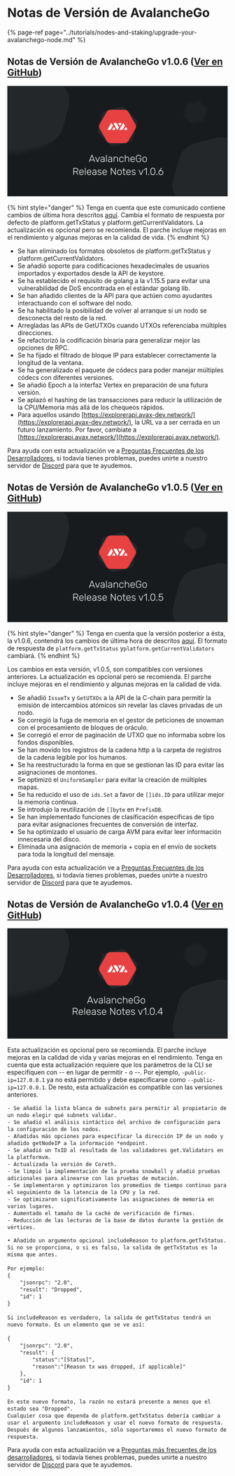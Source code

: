 # Notas de Versión de AvalancheGo

{% page-ref page="../tutorials/nodes-and-staking/upgrade-your-avalanchego-node.md" %}

## Notas de Versión de AvalancheGo v1.0.6 \([Ver en GitHub](https://github.com/ava-labs/avalanchego/releases/tag/v1.0.6)\)

![AvalancheGo release notes v1.0.6.png](../../.gitbook/assets/AvalancheGo-release-notes-v1.0.6.png)

{% hint style="danger" %}
Tenga en cuenta que este comunicado contiene cambios de última hora descritos [aquí](https://docs.avax.network/build/apis/deprecated-api-calls). Cambia el formato de respuesta por defecto de platform.getTxStatus y platform.getCurrentValidators. La actualización es opcional pero se recomienda. El parche incluye mejoras en el rendimiento y algunas mejoras en la calidad de vida.
{% endhint %}

* Se han eliminado los formatos obsoletos de platform.getTxStatus y platform.getCurrentValidators.
* Se añadió soporte para codificaciones hexadecimales de usuarios importados y exportados desde la API de keystore.
* Se ha establecido el requisito de golang a la v1.15.5 para evitar una vulnerabilidad de DoS encontrada en el estándar golang lib.
* Se han añadido clientes de la API para que actúen como ayudantes interactuando con el software del nodo.
* Se ha habilitado la posibilidad de volver al arranque si un nodo se desconecta del resto de la red.
* Arregladas las APIs de GetUTXOs cuando UTXOs referenciaba múltiples direcciones.
* Se refactorizó la codificación binaria para generalizar mejor las opciones de RPC.
* Se ha fijado el filtrado de bloque IP para establecer correctamente la longitud de la ventana.
* Se ha generalizado el paquete de códecs para poder manejar múltiples códecs con diferentes versiones.
* Se añadió Epoch a la interfaz Vertex en preparación de una futura versión.
* Se aplazó el hashing de las transacciones para reducir la utilización de la CPU/Memoria más allá de los chequeos rápidos.
* Para aquellos usando [https://explorerapi.avax-dev.network/](https://explorerapi.avax-dev.network/), la URL va a ser cerrada en un futuro lanzamiento. Por favor, cambiate a [https://explorerapi.avax.network/](https://explorerapi.avax.network/). 

Para ayuda con esta actualización ve a [Preguntas Frecuentes de los Desarrolladores](https://support.avalabs.org/en/collections/2618154-developer-faq), si todavía tienes problemas, puedes unirte a nuestro servidor de [Discord](https://chat.avax.network) para que te ayudemos.

## Notas de Versión de AvalancheGo v1.0.5 \([Ver en GitHub](https://github.com/ava-labs/avalanchego/releases/tag/v1.0.5)\)

![AvalancheGo release notes v1.0.5](../../.gitbook/assets/AvalancheGo-release-notes-v1.0.5.png)

{% hint style="danger" %}
Tenga en cuenta que la versión posterior a ésta, la v1.0.6, contendrá los cambios de última hora de descritos [aquí](https://docs.avax.network/build/apis/deprecated-api-calls). El formato de respuesta de  `platform.getTxStatus` y`platform.getCurrentValidators` cambiará.
{% endhint %}

Los cambios en esta versión, v1.0.5, son compatibles con versiones anteriores. La actualización es opcional pero se recomienda. El parche incluye mejoras en el rendimiento y algunas mejoras en la calidad de vida.

* Se añadió `IssueTx` y `GetUTXOs` a la API de la C-chain para permitir la emisión de intercambios atómicos sin revelar las claves privadas de un nodo.
* Se corregió la fuga de memoria en el gestor de peticiones de snowman con el procesamiento de bloques de oráculo.
* Se corregió el error de paginación de UTXO que no informaba sobre los fondos disponibles.
* Se han movido los registros de la cadena http a la carpeta de registros de la cadena legible por los humanos.
* Se ha reestructurado la forma en que se gestionan las ID para evitar las asignaciones de montones.
* Se optimizó el `UniformSampler` para evitar la creación de múltiples mapas.
* Se ha reducido el uso de `ids.Set` a favor de `[]ids.ID` para utilizar mejor la memoria continua.
* Se introdujo la reutilización de `[]byte` en `PrefixDB`.
* Se han implementado funciones de clasificación específicas de tipo para evitar asignaciones frecuentes de conversión de interfaz.
* Se ha optimizado el usuario de carga AVM para evitar leer información innecesaria del disco.
* Eliminada una asignación de memoria + copia en el envío de sockets para toda la longitud del mensaje.

Para ayuda con esta actualización ve a [Preguntas Frecuentes de los Desarrolladores](https://support.avalabs.org/en/collections/2618154-developer-faq), si todavía tienes problemas, puedes unirte a nuestro servidor de [Discord](https://chat.avax.network) para que te ayudemos.

## Notas de Versión de AvalancheGo v1.0.4 \([Ver en GitHub](https://github.com/ava-labs/avalanchego/releases/tag/v1.0.4)\)

![AvalancheGo release notes v1.0.4.png](../../.gitbook/assets/AvalancheGo-release-notes-v1.0.4.png)

Esta actualización es opcional pero se recomienda. El parche incluye mejoras en la calidad de vida y varias mejoras en el rendimiento. Tenga en cuenta que esta actualización requiere que los parámetros de la CLI se especifiquen con -- en lugar de permitir - o --. Por ejemplo, `-public-ip=127.0.0.1` ya no está permitido y debe especificarse como `--public-ip=127.0.0.1`. De resto, esta actualización es compatible con las versiones anteriores.

```text
- Se añadió la lista blanca de subnets para permitir al propietario de un nodo elegir qué subnets validar.
- Se añadió el análisis sintáctico del archivo de configuración para la configuración de los nodos.
- Añadidas más opciones para especificar la dirección IP de un nodo y añadido getNodeIP a la información *endpoint.
- Se añadió un TxID al resultado de los validadores get.Validators en la platformvm.
- Actualizada la versión de Coreth.
- Se limpió la implementación de la prueba snowball y añadió pruebas adicionales para alinearse con las pruebas de mutación.
- Se implementaron y optimizaron los promedios de tiempo continuo para el seguimiento de la latencia de la CPU y la red.
- Se optimizaron significativamente las asignaciones de memoria en varios lugares.
- Aumentado el tamaño de la caché de verificación de firmas.
- Reducción de las lecturas de la base de datos durante la gestión de vértices.
```


```text
• Añadido un argumento opcional includeReason to platform.getTxStatus.
Si no se proporciona, o si es falso, la salida de getTxStatus es la misma que antes.

Por ejemplo:
{
    "jsonrpc": "2.0",
    "result": "Dropped",
    "id": 1
}

Si includeReason es verdadero, la salida de getTxStatus tendrá un nuevo formato. Es un elemento que se ve así:

{
    "jsonrpc": "2.0",
    "result": {
        "status":"[Status]",
        "reason":"[Reason tx was dropped, if applicable]"
    },
    "id": 1
}

En este nuevo formato, la razón no estará presente a menos que el estado sea "Dropped".
Cualquier cosa que dependa de platform.getTxStatus debería cambiar a usar el argumento includeReason y usar el nuevo formato de respuesta. Después de algunos lanzamientos, sólo soportaremos el nuevo formato de respuesta.
```

Para ayuda con esta actualización ve a [Preguntas más frecuentes de los desarrolladores](http://support.avalabs.org/en/articles/4593477-how-do-i-upgrade-my-node), si todavía tienes problemas, puedes unirte a nuestro servidor de [Discord](https://chat.avalabs.org/) para que te ayudemos.


<!--stackedit_data:
eyJoaXN0b3J5IjpbLTgyMjczOTY5NSwtMTg0NTAzNzY5MywtMT
I0ODc3NTE3Nl19
-->
